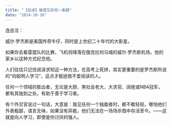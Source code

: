 ```yaml
---
title: "【岳译】被遗忘的另一条腿"
date: "2014-10-16"
---
```


连岳注：

威尔·罗杰斯是美国传奇牛仔，同时是上世纪二十年代的大影星。

如果你去看雷霆队的比赛，飞机将降落在俄克拉何马城的威尔·罗杰斯机场，他的家乡以这种方式纪念他。

人们往往只记住阅读求知这一种方法，在高考上死拼，其实更重要的是罗杰斯所说的“向聪明人学习”，这点才能拯救不爱阅读的人。

任何一个领域的胜出者，无论是大厨、黑社会老大、大贪官、阔佬或NBA冠军，都有其独到之处，有助于善于学习者。

有个外交官说过一句话，大意是：我见任何一个独裁者时，都不敢轻视，哪怕他们外表粗鄙，语言无味，如果没有异能，他们无法在一场场杀戮中存活至今。——这就是向人学习，即使是你讨厌的强人。
